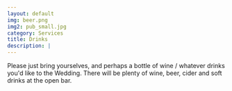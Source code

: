 ```yaml
---
layout: default
img: beer.png
img2: pub_small.jpg
category: Services
title: Drinks 
description: |
---
```


Please just bring yourselves, and perhaps a bottle of wine / whatever drinks you'd like to the Wedding. There will be plenty of wine, beer, cider and soft drinks at the open bar.